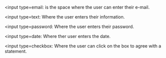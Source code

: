 <input type=email: is the space where the user can enter their e-mail.

<input type=text: Where the user enters their information. 

<input type=password: Where the user enters their password. 

<input type=date: Where ther user enters the date. 

<input type=checkbox: Where the user can click on the box to agree with a statement. 